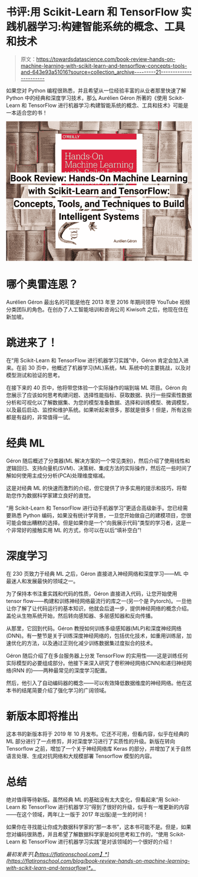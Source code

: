 # 书评:用 Scikit-Learn 和 TensorFlow 实践机器学习:构建智能系统的概念、工具和技术

> 原文：<https://towardsdatascience.com/book-review-hands-on-machine-learning-with-scikit-learn-and-tensorflow-concepts-tools-and-643e93a51016?source=collection_archive---------21----------------------->

如果您对 Python 编程很熟悉，并且希望从一位经验丰富的从业者那里快速了解 Python 中的经典和深度学习技术，那么 Aurélien Géron 所著的《使用 Scikit-Learn 和 TensorFlow 进行机器学习:构建智能系统的概念、工具和技术》可能是一本适合您的书！

![](img/a81e25ab3d59931c9665bda01657ddf0.png)

# 哪个奥雷连恩？

Aurélien Géron 最出名的可能是他在 2013 年至 2016 年期间领导 YouTube 视频分类团队的角色。在创办了人工智能培训和咨询公司 Kiwisoft 之后，他现在住在新加坡。

# 跳进来了！

在“用 Scikit-Learn 和 TensorFlow 进行机器学习实践”中，Géron 肯定会加入进来。在前 30 页中，他概述了机器学习(ML)系统，ML 系统中的主要挑战，以及对模型测试和验证的思考。

在接下来的 40 页中，他将带您体验一个实际操作的端到端 ML 项目。Géron 向您展示了应该如何思考构建问题、选择性能指标、获取数据、执行一些探索性数据分析和可视化以了解数据集、为您的模型准备数据、选择和训练模型、微调模型，以及最后启动、监控和维护系统。如果听起来很多，那就是很多！但是，所有这些都是有益的，非常值得一试。

# 经典 ML

Géron 随后概述了分类器(ML 解决方案的一个常见类别)，然后介绍了使用线性和逻辑回归、支持向量机(SVM)、决策树、集成方法的实际操作，然后花一些时间了解如何使用主成分分析(PCA)处理维度缩减。

这是对经典 ML 的快速而激烈的介绍，但它提供了许多实用的提示和技巧，将帮助您作为数据科学家建立良好的直觉。

“用 Scikit-Learn 和 TensorFlow 进行动手机器学习”更适合高级新手。您已经需要熟悉 Python 编码，如果没有统计学背景，一旦您开始做自己的建模项目，您很可能会做出糟糕的选择。但是如果你是一个“向我展示代码”类型的学习者，这是一个非常好的接触实用 ML 的方式，你可以在以后“填补空白”!

# 深度学习

在 230 页致力于经典 ML 之后，Géron 直接进入神经网络和深度学习——ML 中最迷人和发展最快的领域之一。

为了保持本书注重实践和代码的性质，Géron 直接进入代码，让您开始使用 tensor flow——构建和训练神经网络最流行的库之一(另一个是 Pytorch)。一旦他让你了解了让代码运行的基本知识，他就会后退一步，提供神经网络的概念介绍。盖伦从生物系统开始，然后转向感知器、多层感知器和反向传播。

从那里，它回到代码。Géron 教授如何训练多级感知器(MLP)和深度神经网络(DNN)。有一整节是关于训练深度神经网络的，包括优化技术，如重用训练层，加速优化的方法，以及通过正则化减少训练数据集过度拟合的技术。

Géron 随后介绍了在多台服务器上分发 TensorFlow 的实用性——这是训练任何实际模型的必要组成部分。他接下来深入研究了卷积神经网络(CNN)和递归神经网络(RNN 的)——两种最常见的深度学习配置。

然后，他引入了自动编码器的概念——可以有效降低数据维度的神经网络。他在这本书的结尾简要介绍了强化学习的广阔领域。

# 新版本即将推出

这本书的新版本将于 2019 年 10 月发布。它还不可用，但看内容，似乎在经典的 ML 部分进行了一点修剪，并对深度学习进行了实质性的升级。新版在转向 Tensorflow 之前，增加了一个关于神经网络库 Keras 的部分，并增加了关于自然语言处理、生成对抗网络和大规模部署 Tensorflow 模型的内容。

# 总结

绝对值得等待新版。虽然经典 ML 的基础没有太大变化，但看起来“用 Scikit-Learn 和 TensorFlow 进行机器学习”得到了很好的升级，似乎有一堆更新的内容——在这个领域，两年(上一版于 2017 年出版)是一生的时间！

如果你在寻找能让你成为数据科学家的“那一本书”，这本书可能不是。但是，如果您对编码很熟悉，并且希望了解数据科学家是如何思考和工作的，“使用 Scikit-Learn 和 TensorFlow 进行机器学习实践”是对该领域的一个很好的介绍！

*最初发表于*[*【https://flatironschool.com】*](https://flatironschool.com/blog/book-review-hands-on-machine-learning-with-scikit-learn-and-tensorflow)*。*